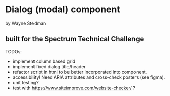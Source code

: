 # Dialog (modal) component
by Wayne Stedman

## built for the Spectrum Technical Challenge


TODOs:
* implement column based grid
* implement fixed dialog title/header
* refactor script in html to be better incorporated into component.
* accessibility! Need ARIA attributes and cross-check posters (see figma).
* unit testing?
* test with https://www.siteimprove.com/website-checker/ ?
 